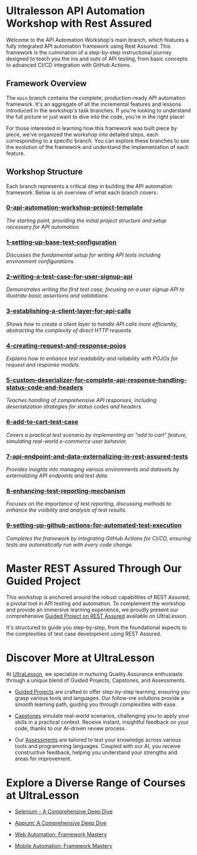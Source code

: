 # Ultralesson API Automation Workshop with Rest Assured

Welcome to the API Automation Workshop's main branch, which features a fully integrated API automation framework using Rest Assured. This framework is the culmination of a step-by-step instructional journey designed to teach you the ins and outs of API testing, from basic concepts to advanced CI/CD integration with GitHub Actions.

## Framework Overview

The `main` branch contains the complete, production-ready API automation framework. It's an aggregate of all the incremental features and lessons introduced in the workshop's task branches. If you're looking to understand the full picture or just want to dive into the code, you're in the right place!

For those interested in learning how this framework was built piece by piece, we've organized the workshop into detailed steps, each corresponding to a specific branch. You can explore these branches to see the evolution of the framework and understand the implementation of each feature.

## Workshop Structure

Each branch represents a critical step in building the API automation framework. Below is an overview of what each branch covers:

### [0-api-automation-workshop-project-template](https://github.com/Ultralesson/api-automation-workshop/tree/0-api-automation-workshop-project-template)
_The starting point, providing the initial project structure and setup necessary for API automation._

### [1-setting-up-base-test-configuration](https://github.com/Ultralesson/api-automation-workshop/tree/1-setting-up-base-test-configuration)
_Discusses the fundamental setup for writing API tests including environment configurations._

### [2-writing-a-test-case-for-user-signup-api](https://github.com/Ultralesson/api-automation-workshop/tree/2-writing-a-test-case-for-user-signup-api)
_Demonstrates writing the first test case, focusing on a user signup API to illustrate basic assertions and validations._

### [3-establishing-a-client-layer-for-api-calls](https://github.com/Ultralesson/api-automation-workshop/tree/3-establishing-a-client-layer-for-api-calls)
_Shows how to create a client layer to handle API calls more efficiently, abstracting the complexity of direct HTTP requests._

### [4-creating-request-and-response-pojos](https://github.com/Ultralesson/api-automation-workshop/tree/4-creating-request-and-response-pojos)
_Explains how to enhance test readability and reliability with POJOs for request and response models._

### [5-custom-deserializer-for-complete-api-response-handling-status-code-and-headers](https://github.com/Ultralesson/api-automation-workshop/tree/5-custom-deserializer-for-complete-api-response-handling-status-code-and-headers)
_Teaches handling of comprehensive API responses, including deserialization strategies for status codes and headers._

### [6-add-to-cart-test-case](https://github.com/Ultralesson/api-automation-workshop/tree/6-add-to-cart-test-case)
_Covers a practical test scenario by implementing an "add to cart" feature, simulating real-world e-commerce user behavior._

### [7-api-endpoint-and-data-externalizing-in-rest-assured-tests](https://github.com/Ultralesson/api-automation-workshop/tree/7-api-endpoint-and-data-externalizing-in-rest-assured-tests)
_Provides insights into managing various environments and datasets by externalizing API endpoints and test data._

### [8-enhancing-test-reporting-mechanism](https://github.com/Ultralesson/api-automation-workshop/tree/8-enhancing-test-reporting-mechanism)
_Focuses on the importance of test reporting, discussing methods to enhance the visibility and analysis of test results._

### [9-setting-up-github-actions-for-automated-test-execution](https://github.com/Ultralesson/api-automation-workshop/tree/9-setting-up-github-actions-for-automated-test-execution)
_Completes the framework by integrating GitHub Actions for CI/CD, ensuring tests are automatically run with every code change._

# Master REST Assured Through Our Guided Project

This workshop is anchored around the robust capabilities of REST Assured, a pivotal tool in API testing and automation. To complement the workshop and provide an immersive learning experience, we proudly present our comprehensive [Guided Project on REST Assured](https://ultralesson.ai/guided-projects/07ba6d24-da24-42bb-9fce-de57c6d97378/ac493899-7199-44c4-91f3-f2668cace871) available on UltraLesson.

It's structured to guide you step-by-step, from the foundational aspects to the complexities of test case development using REST Assured.

# Discover More at UltraLesson

At [UltraLesson](https://ultralesson.ai/), we specialize in nurturing Quality Assurance enthusiasts through a unique blend of Guided Projects, Capstones, and Assessments.

-   [Guided Projects](https://ultralesson.ai/guided-projects) are crafted to offer step-by-step learning, ensuring you grasp various tools and languages. Our follow-me solutions provide a smooth learning path, guiding you through complexities with ease.

-   [Capstones](https://ultralesson.ai/capstones) simulate real-world scenarios, challenging you to apply your skills in a practical context. Receive instant, insightful feedback on your code, thanks to our AI-driven review process.

-   Our [Assessments](https://ultralesson.ai/assessments) are tailored to test your knowledge across various tools and programming languages. Coupled with our AI, you receive constructive feedback, helping you understand your strengths and areas for improvement.

# Explore a Diverse Range of Courses at UltraLesson

-   [Selenium - A Comprehensive Deep Dive](https://ultralesson.ai/guided-projects/725a3f08-4eef-4b5c-8324-9e178fa3501b/43287c70-d161-4a86-8eb3-17474609d4d3)

-   [Appium: A Comprehensive Deep Dive](https://ultralesson.ai/guided-projects/648c7ea1-491f-42bd-b02f-6d61de155bc4/c538f7c0-0555-401f-8919-60902926770f)

-   [Web Automation: Framework Mastery](https://ultralesson.ai/guided-projects/f37264dc-2276-49b1-b188-bd28388e1a14/02f2f7f7-ff71-482c-8087-983beeac26e3)

-   [Mobile Automation: Framework Mastery](https://ultralesson.ai/guided-projects/74baf578-5a5f-4d04-aeae-d115598ada48/e6b5a9e4-3f58-4519-8180-1c06a5ae4bba)
